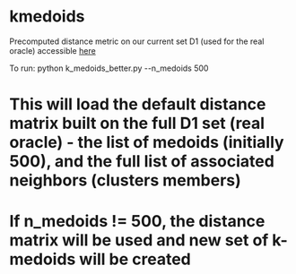 # kmedoids

Precomputed distance metric on our current set D1 (used for the real oracle) accessible [here](https://drive.google.com/file/d/12zqAvnPKjUBvbP0O405CkL0-zY-iLudq/view?usp=sharing)


To run: python k_medoids_better.py --n_medoids 500

# This will load the default distance matrix built on the full D1 set (real oracle) - the list of medoids (initially 500), and the full list of associated neighbors (clusters members)

# If n_medoids != 500, the distance matrix will be used and new set of k-medoids will be created
